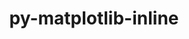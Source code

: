 ---
title: "py-matplotlib-inline"
layout: cache
categories: [package, develop]
meta: {"versions": ["0.1.6"], "compilers": ["gcc@=11.1.0", "gcc@=11.4.0", "gcc@=9.4.0", "oneapi@=2023.2.0"], "oss": ["ubuntu20.04"], "platforms": ["linux"], "targets": ["aarch64", "neoverse_v1", "ppc64le", "x86_64_v3"], "stacks": ["data-vis-sdk", "e4s", "e4s-arm", "e4s-neoverse_v1", "e4s-oneapi", "e4s-power", "root"], "num_specs": 67, "num_specs_by_stack": {"e4s-arm": 19, "root": 67, "e4s-neoverse_v1": 8, "e4s-power": 8, "data-vis-sdk": 8, "e4s": 12, "e4s-oneapi": 12}}
spec_details: [{"hash": "oiyzc2pcasgxjwms2oyjqubblyzj3c2n", "compiler": "gcc@=11.4.0", "versions": ["0.1.6"], "os": "ubuntu20.04", "platform": "linux", "target": "aarch64", "variants": ["build_system=python_pip"], "stacks": ["e4s-arm", "root"], "size": "-", "tarball": "https://binaries.spack.io/develop/build_cache/linux-ubuntu20.04-aarch64/gcc-11.4.0/py-matplotlib-inline-0.1.6/linux-ubuntu20.04-aarch64-gcc-11.4.0-py-matplotlib-inline-0.1.6-oiyzc2pcasgxjwms2oyjqubblyzj3c2n.spack"}, {"hash": "xlnud4hnuyxjckvthsdrjgokn7cpcyqo", "compiler": "gcc@=11.4.0", "versions": ["0.1.6"], "os": "ubuntu20.04", "platform": "linux", "target": "aarch64", "variants": ["build_system=python_pip"], "stacks": ["e4s-arm", "root"], "size": "-", "tarball": "https://binaries.spack.io/develop/build_cache/linux-ubuntu20.04-aarch64/gcc-11.4.0/py-matplotlib-inline-0.1.6/linux-ubuntu20.04-aarch64-gcc-11.4.0-py-matplotlib-inline-0.1.6-xlnud4hnuyxjckvthsdrjgokn7cpcyqo.spack"}, {"hash": "bg3bfp66kvpqdferuucy5zzqkqu5b2rr", "compiler": "gcc@=11.4.0", "versions": ["0.1.6"], "os": "ubuntu20.04", "platform": "linux", "target": "aarch64", "variants": ["build_system=python_pip"], "stacks": ["e4s-arm", "root"], "size": "-", "tarball": "https://binaries.spack.io/develop/build_cache/linux-ubuntu20.04-aarch64/gcc-11.4.0/py-matplotlib-inline-0.1.6/linux-ubuntu20.04-aarch64-gcc-11.4.0-py-matplotlib-inline-0.1.6-bg3bfp66kvpqdferuucy5zzqkqu5b2rr.spack"}, {"hash": "v3hr33g622mzvxqs4ooj5obromsm22ck", "compiler": "gcc@=11.4.0", "versions": ["0.1.6"], "os": "ubuntu20.04", "platform": "linux", "target": "aarch64", "variants": ["build_system=python_pip"], "stacks": ["e4s-arm", "root"], "size": "-", "tarball": "https://binaries.spack.io/develop/build_cache/linux-ubuntu20.04-aarch64/gcc-11.4.0/py-matplotlib-inline-0.1.6/linux-ubuntu20.04-aarch64-gcc-11.4.0-py-matplotlib-inline-0.1.6-v3hr33g622mzvxqs4ooj5obromsm22ck.spack"}, {"hash": "kdi7aadqjtmpbam3qchlcha4lkd6aezp", "compiler": "gcc@=11.4.0", "versions": ["0.1.6"], "os": "ubuntu20.04", "platform": "linux", "target": "aarch64", "variants": ["build_system=python_pip"], "stacks": ["e4s-arm", "root"], "size": "-", "tarball": "https://binaries.spack.io/develop/build_cache/linux-ubuntu20.04-aarch64/gcc-11.4.0/py-matplotlib-inline-0.1.6/linux-ubuntu20.04-aarch64-gcc-11.4.0-py-matplotlib-inline-0.1.6-kdi7aadqjtmpbam3qchlcha4lkd6aezp.spack"}, {"hash": "z3f57mlqkaf4zt6daywvyxak32xpko3a", "compiler": "gcc@=11.4.0", "versions": ["0.1.6"], "os": "ubuntu20.04", "platform": "linux", "target": "aarch64", "variants": ["build_system=python_pip"], "stacks": ["e4s-arm", "root"], "size": "-", "tarball": "https://binaries.spack.io/develop/build_cache/linux-ubuntu20.04-aarch64/gcc-11.4.0/py-matplotlib-inline-0.1.6/linux-ubuntu20.04-aarch64-gcc-11.4.0-py-matplotlib-inline-0.1.6-z3f57mlqkaf4zt6daywvyxak32xpko3a.spack"}, {"hash": "nnwxxxvyk2md5b72xsor6gb244xtk6zp", "compiler": "gcc@=11.4.0", "versions": ["0.1.6"], "os": "ubuntu20.04", "platform": "linux", "target": "aarch64", "variants": ["build_system=python_pip"], "stacks": ["e4s-arm", "root"], "size": "-", "tarball": "https://binaries.spack.io/develop/build_cache/linux-ubuntu20.04-aarch64/gcc-11.4.0/py-matplotlib-inline-0.1.6/linux-ubuntu20.04-aarch64-gcc-11.4.0-py-matplotlib-inline-0.1.6-nnwxxxvyk2md5b72xsor6gb244xtk6zp.spack"}, {"hash": "ctv3q7ywaqs7fzblou5nnsq6tqafs6jw", "compiler": "gcc@=11.4.0", "versions": ["0.1.6"], "os": "ubuntu20.04", "platform": "linux", "target": "aarch64", "variants": ["build_system=python_pip"], "stacks": ["e4s-arm", "root"], "size": "-", "tarball": "https://binaries.spack.io/develop/build_cache/linux-ubuntu20.04-aarch64/gcc-11.4.0/py-matplotlib-inline-0.1.6/linux-ubuntu20.04-aarch64-gcc-11.4.0-py-matplotlib-inline-0.1.6-ctv3q7ywaqs7fzblou5nnsq6tqafs6jw.spack"}, {"hash": "yqn5rcoxk2fel3glmcte4s7aexigiop4", "compiler": "gcc@=11.4.0", "versions": ["0.1.6"], "os": "ubuntu20.04", "platform": "linux", "target": "aarch64", "variants": ["build_system=python_pip"], "stacks": ["e4s-arm", "root"], "size": "-", "tarball": "https://binaries.spack.io/develop/build_cache/linux-ubuntu20.04-aarch64/gcc-11.4.0/py-matplotlib-inline-0.1.6/linux-ubuntu20.04-aarch64-gcc-11.4.0-py-matplotlib-inline-0.1.6-yqn5rcoxk2fel3glmcte4s7aexigiop4.spack"}, {"hash": "i3icairpce4bwci3vga2lje25litn4d4", "compiler": "gcc@=11.4.0", "versions": ["0.1.6"], "os": "ubuntu20.04", "platform": "linux", "target": "aarch64", "variants": ["build_system=python_pip"], "stacks": ["e4s-arm", "root"], "size": "-", "tarball": "https://binaries.spack.io/develop/build_cache/linux-ubuntu20.04-aarch64/gcc-11.4.0/py-matplotlib-inline-0.1.6/linux-ubuntu20.04-aarch64-gcc-11.4.0-py-matplotlib-inline-0.1.6-i3icairpce4bwci3vga2lje25litn4d4.spack"}, {"hash": "hefwma22zxrargzb634yksrcunineu4p", "compiler": "gcc@=11.4.0", "versions": ["0.1.6"], "os": "ubuntu20.04", "platform": "linux", "target": "aarch64", "variants": ["build_system=python_pip"], "stacks": ["e4s-arm", "root"], "size": "-", "tarball": "https://binaries.spack.io/develop/build_cache/linux-ubuntu20.04-aarch64/gcc-11.4.0/py-matplotlib-inline-0.1.6/linux-ubuntu20.04-aarch64-gcc-11.4.0-py-matplotlib-inline-0.1.6-hefwma22zxrargzb634yksrcunineu4p.spack"}, {"hash": "ru66ddbuixdain6kuly7fycra6fi3qm7", "compiler": "gcc@=11.4.0", "versions": ["0.1.6"], "os": "ubuntu20.04", "platform": "linux", "target": "aarch64", "variants": ["build_system=python_pip"], "stacks": ["e4s-arm", "root"], "size": "-", "tarball": "https://binaries.spack.io/develop/build_cache/linux-ubuntu20.04-aarch64/gcc-11.4.0/py-matplotlib-inline-0.1.6/linux-ubuntu20.04-aarch64-gcc-11.4.0-py-matplotlib-inline-0.1.6-ru66ddbuixdain6kuly7fycra6fi3qm7.spack"}, {"hash": "zy5nlw65s65ide5euyhomkew3pe2vzof", "compiler": "gcc@=11.4.0", "versions": ["0.1.6"], "os": "ubuntu20.04", "platform": "linux", "target": "aarch64", "variants": ["build_system=python_pip"], "stacks": ["e4s-arm", "root"], "size": "-", "tarball": "https://binaries.spack.io/develop/build_cache/linux-ubuntu20.04-aarch64/gcc-11.4.0/py-matplotlib-inline-0.1.6/linux-ubuntu20.04-aarch64-gcc-11.4.0-py-matplotlib-inline-0.1.6-zy5nlw65s65ide5euyhomkew3pe2vzof.spack"}, {"hash": "v7nwrkel76eympisuwdhgbrkpd637gcy", "compiler": "gcc@=11.4.0", "versions": ["0.1.6"], "os": "ubuntu20.04", "platform": "linux", "target": "aarch64", "variants": ["build_system=python_pip"], "stacks": ["e4s-arm", "root"], "size": "-", "tarball": "https://binaries.spack.io/develop/build_cache/linux-ubuntu20.04-aarch64/gcc-11.4.0/py-matplotlib-inline-0.1.6/linux-ubuntu20.04-aarch64-gcc-11.4.0-py-matplotlib-inline-0.1.6-v7nwrkel76eympisuwdhgbrkpd637gcy.spack"}, {"hash": "jnhi6rfewsseylf3aqpj232sgcnx5ui2", "compiler": "gcc@=11.4.0", "versions": ["0.1.6"], "os": "ubuntu20.04", "platform": "linux", "target": "aarch64", "variants": ["build_system=python_pip"], "stacks": ["e4s-arm", "root"], "size": "-", "tarball": "https://binaries.spack.io/develop/build_cache/linux-ubuntu20.04-aarch64/gcc-11.4.0/py-matplotlib-inline-0.1.6/linux-ubuntu20.04-aarch64-gcc-11.4.0-py-matplotlib-inline-0.1.6-jnhi6rfewsseylf3aqpj232sgcnx5ui2.spack"}, {"hash": "miwmceiumkmfx4aavdwcifwk4s3wqy6l", "compiler": "gcc@=11.4.0", "versions": ["0.1.6"], "os": "ubuntu20.04", "platform": "linux", "target": "aarch64", "variants": ["build_system=python_pip"], "stacks": ["e4s-arm", "root"], "size": "-", "tarball": "https://binaries.spack.io/develop/build_cache/linux-ubuntu20.04-aarch64/gcc-11.4.0/py-matplotlib-inline-0.1.6/linux-ubuntu20.04-aarch64-gcc-11.4.0-py-matplotlib-inline-0.1.6-miwmceiumkmfx4aavdwcifwk4s3wqy6l.spack"}, {"hash": "34zh7tervn5jmc4aikfyh75ndetnfjzx", "compiler": "gcc@=11.4.0", "versions": ["0.1.6"], "os": "ubuntu20.04", "platform": "linux", "target": "aarch64", "variants": ["build_system=python_pip"], "stacks": ["e4s-arm", "root"], "size": "-", "tarball": "https://binaries.spack.io/develop/build_cache/linux-ubuntu20.04-aarch64/gcc-11.4.0/py-matplotlib-inline-0.1.6/linux-ubuntu20.04-aarch64-gcc-11.4.0-py-matplotlib-inline-0.1.6-34zh7tervn5jmc4aikfyh75ndetnfjzx.spack"}, {"hash": "k2trpnayv6ypuchcw4pvq3p426etl4bc", "compiler": "gcc@=11.4.0", "versions": ["0.1.6"], "os": "ubuntu20.04", "platform": "linux", "target": "aarch64", "variants": ["build_system=python_pip"], "stacks": ["e4s-arm", "root"], "size": "-", "tarball": "https://binaries.spack.io/develop/build_cache/linux-ubuntu20.04-aarch64/gcc-11.4.0/py-matplotlib-inline-0.1.6/linux-ubuntu20.04-aarch64-gcc-11.4.0-py-matplotlib-inline-0.1.6-k2trpnayv6ypuchcw4pvq3p426etl4bc.spack"}, {"hash": "qhxn5d6jevjw3ylozhltt546hs5eudx2", "compiler": "gcc@=11.4.0", "versions": ["0.1.6"], "os": "ubuntu20.04", "platform": "linux", "target": "aarch64", "variants": ["build_system=python_pip"], "stacks": ["e4s-arm", "root"], "size": "-", "tarball": "https://binaries.spack.io/develop/build_cache/linux-ubuntu20.04-aarch64/gcc-11.4.0/py-matplotlib-inline-0.1.6/linux-ubuntu20.04-aarch64-gcc-11.4.0-py-matplotlib-inline-0.1.6-qhxn5d6jevjw3ylozhltt546hs5eudx2.spack"}, {"hash": "vnplazbhrlqfy2oxhv7hv2bomh7ombv2", "compiler": "gcc@=11.4.0", "versions": ["0.1.6"], "os": "ubuntu20.04", "platform": "linux", "target": "neoverse_v1", "variants": ["build_system=python_pip"], "stacks": ["e4s-neoverse_v1", "root"], "size": "-", "tarball": "https://binaries.spack.io/develop/build_cache/linux-ubuntu20.04-neoverse_v1/gcc-11.4.0/py-matplotlib-inline-0.1.6/linux-ubuntu20.04-neoverse_v1-gcc-11.4.0-py-matplotlib-inline-0.1.6-vnplazbhrlqfy2oxhv7hv2bomh7ombv2.spack"}, {"hash": "re36t7sfom7hr2cvnfjvsp7jpizwyz6b", "compiler": "gcc@=11.4.0", "versions": ["0.1.6"], "os": "ubuntu20.04", "platform": "linux", "target": "neoverse_v1", "variants": ["build_system=python_pip"], "stacks": ["e4s-neoverse_v1", "root"], "size": "-", "tarball": "https://binaries.spack.io/develop/build_cache/linux-ubuntu20.04-neoverse_v1/gcc-11.4.0/py-matplotlib-inline-0.1.6/linux-ubuntu20.04-neoverse_v1-gcc-11.4.0-py-matplotlib-inline-0.1.6-re36t7sfom7hr2cvnfjvsp7jpizwyz6b.spack"}, {"hash": "uilynk4yxl4ozbdwhhwfvbrvnvzjw7vg", "compiler": "gcc@=11.4.0", "versions": ["0.1.6"], "os": "ubuntu20.04", "platform": "linux", "target": "neoverse_v1", "variants": ["build_system=python_pip"], "stacks": ["e4s-neoverse_v1", "root"], "size": "-", "tarball": "https://binaries.spack.io/develop/build_cache/linux-ubuntu20.04-neoverse_v1/gcc-11.4.0/py-matplotlib-inline-0.1.6/linux-ubuntu20.04-neoverse_v1-gcc-11.4.0-py-matplotlib-inline-0.1.6-uilynk4yxl4ozbdwhhwfvbrvnvzjw7vg.spack"}, {"hash": "izq4schl5tjh5flig2n5nietasm2uybc", "compiler": "gcc@=11.4.0", "versions": ["0.1.6"], "os": "ubuntu20.04", "platform": "linux", "target": "neoverse_v1", "variants": ["build_system=python_pip"], "stacks": ["e4s-neoverse_v1", "root"], "size": "-", "tarball": "https://binaries.spack.io/develop/build_cache/linux-ubuntu20.04-neoverse_v1/gcc-11.4.0/py-matplotlib-inline-0.1.6/linux-ubuntu20.04-neoverse_v1-gcc-11.4.0-py-matplotlib-inline-0.1.6-izq4schl5tjh5flig2n5nietasm2uybc.spack"}, {"hash": "wst4bwn7j2uaalfbl4t634dzqjsca46i", "compiler": "gcc@=11.4.0", "versions": ["0.1.6"], "os": "ubuntu20.04", "platform": "linux", "target": "neoverse_v1", "variants": ["build_system=python_pip"], "stacks": ["e4s-neoverse_v1", "root"], "size": "-", "tarball": "https://binaries.spack.io/develop/build_cache/linux-ubuntu20.04-neoverse_v1/gcc-11.4.0/py-matplotlib-inline-0.1.6/linux-ubuntu20.04-neoverse_v1-gcc-11.4.0-py-matplotlib-inline-0.1.6-wst4bwn7j2uaalfbl4t634dzqjsca46i.spack"}, {"hash": "nvxezhxlcxgpsylg5a2nndve63eh24kb", "compiler": "gcc@=11.4.0", "versions": ["0.1.6"], "os": "ubuntu20.04", "platform": "linux", "target": "neoverse_v1", "variants": ["build_system=python_pip"], "stacks": ["e4s-neoverse_v1", "root"], "size": "-", "tarball": "https://binaries.spack.io/develop/build_cache/linux-ubuntu20.04-neoverse_v1/gcc-11.4.0/py-matplotlib-inline-0.1.6/linux-ubuntu20.04-neoverse_v1-gcc-11.4.0-py-matplotlib-inline-0.1.6-nvxezhxlcxgpsylg5a2nndve63eh24kb.spack"}, {"hash": "fyvpp4xvedpuxnvp7m7bhv2eywo6qptt", "compiler": "gcc@=11.4.0", "versions": ["0.1.6"], "os": "ubuntu20.04", "platform": "linux", "target": "neoverse_v1", "variants": ["build_system=python_pip"], "stacks": ["e4s-neoverse_v1", "root"], "size": "-", "tarball": "https://binaries.spack.io/develop/build_cache/linux-ubuntu20.04-neoverse_v1/gcc-11.4.0/py-matplotlib-inline-0.1.6/linux-ubuntu20.04-neoverse_v1-gcc-11.4.0-py-matplotlib-inline-0.1.6-fyvpp4xvedpuxnvp7m7bhv2eywo6qptt.spack"}, {"hash": "jzlokoyoadwh2kgzzxmgmphm65jp5kzd", "compiler": "gcc@=11.4.0", "versions": ["0.1.6"], "os": "ubuntu20.04", "platform": "linux", "target": "neoverse_v1", "variants": ["build_system=python_pip"], "stacks": ["e4s-neoverse_v1", "root"], "size": "-", "tarball": "https://binaries.spack.io/develop/build_cache/linux-ubuntu20.04-neoverse_v1/gcc-11.4.0/py-matplotlib-inline-0.1.6/linux-ubuntu20.04-neoverse_v1-gcc-11.4.0-py-matplotlib-inline-0.1.6-jzlokoyoadwh2kgzzxmgmphm65jp5kzd.spack"}, {"hash": "cel22oato3ipxe67bfctapxedoyeca6t", "compiler": "gcc@=9.4.0", "versions": ["0.1.6"], "os": "ubuntu20.04", "platform": "linux", "target": "ppc64le", "variants": ["build_system=python_pip"], "stacks": ["root", "e4s-power"], "size": "-", "tarball": "https://binaries.spack.io/develop/build_cache/linux-ubuntu20.04-ppc64le/gcc-9.4.0/py-matplotlib-inline-0.1.6/linux-ubuntu20.04-ppc64le-gcc-9.4.0-py-matplotlib-inline-0.1.6-cel22oato3ipxe67bfctapxedoyeca6t.spack"}, {"hash": "lz7h4ga5kycncxlpef2f2kx7w6tvan7v", "compiler": "gcc@=9.4.0", "versions": ["0.1.6"], "os": "ubuntu20.04", "platform": "linux", "target": "ppc64le", "variants": ["build_system=python_pip"], "stacks": ["root", "e4s-power"], "size": "-", "tarball": "https://binaries.spack.io/develop/build_cache/linux-ubuntu20.04-ppc64le/gcc-9.4.0/py-matplotlib-inline-0.1.6/linux-ubuntu20.04-ppc64le-gcc-9.4.0-py-matplotlib-inline-0.1.6-lz7h4ga5kycncxlpef2f2kx7w6tvan7v.spack"}, {"hash": "jq7agy2oflekkclzycckqrkbomn7qnu6", "compiler": "gcc@=9.4.0", "versions": ["0.1.6"], "os": "ubuntu20.04", "platform": "linux", "target": "ppc64le", "variants": ["build_system=python_pip"], "stacks": ["root", "e4s-power"], "size": "-", "tarball": "https://binaries.spack.io/develop/build_cache/linux-ubuntu20.04-ppc64le/gcc-9.4.0/py-matplotlib-inline-0.1.6/linux-ubuntu20.04-ppc64le-gcc-9.4.0-py-matplotlib-inline-0.1.6-jq7agy2oflekkclzycckqrkbomn7qnu6.spack"}, {"hash": "bxrmkwxaqirqazgwz5nu6ctqxg5yzuuu", "compiler": "gcc@=9.4.0", "versions": ["0.1.6"], "os": "ubuntu20.04", "platform": "linux", "target": "ppc64le", "variants": ["build_system=python_pip"], "stacks": ["root", "e4s-power"], "size": "-", "tarball": "https://binaries.spack.io/develop/build_cache/linux-ubuntu20.04-ppc64le/gcc-9.4.0/py-matplotlib-inline-0.1.6/linux-ubuntu20.04-ppc64le-gcc-9.4.0-py-matplotlib-inline-0.1.6-bxrmkwxaqirqazgwz5nu6ctqxg5yzuuu.spack"}, {"hash": "se7vquroolwxduyyvy4ysdteokfjdol6", "compiler": "gcc@=9.4.0", "versions": ["0.1.6"], "os": "ubuntu20.04", "platform": "linux", "target": "ppc64le", "variants": ["build_system=python_pip"], "stacks": ["root", "e4s-power"], "size": "-", "tarball": "https://binaries.spack.io/develop/build_cache/linux-ubuntu20.04-ppc64le/gcc-9.4.0/py-matplotlib-inline-0.1.6/linux-ubuntu20.04-ppc64le-gcc-9.4.0-py-matplotlib-inline-0.1.6-se7vquroolwxduyyvy4ysdteokfjdol6.spack"}, {"hash": "6xhroetohryte6l7g4zuix4ur2w7uugl", "compiler": "gcc@=9.4.0", "versions": ["0.1.6"], "os": "ubuntu20.04", "platform": "linux", "target": "ppc64le", "variants": ["build_system=python_pip"], "stacks": ["root", "e4s-power"], "size": "-", "tarball": "https://binaries.spack.io/develop/build_cache/linux-ubuntu20.04-ppc64le/gcc-9.4.0/py-matplotlib-inline-0.1.6/linux-ubuntu20.04-ppc64le-gcc-9.4.0-py-matplotlib-inline-0.1.6-6xhroetohryte6l7g4zuix4ur2w7uugl.spack"}, {"hash": "fekoiyr5qv53tt357uid3m6rbk2oc5rq", "compiler": "gcc@=9.4.0", "versions": ["0.1.6"], "os": "ubuntu20.04", "platform": "linux", "target": "ppc64le", "variants": ["build_system=python_pip"], "stacks": ["root", "e4s-power"], "size": "-", "tarball": "https://binaries.spack.io/develop/build_cache/linux-ubuntu20.04-ppc64le/gcc-9.4.0/py-matplotlib-inline-0.1.6/linux-ubuntu20.04-ppc64le-gcc-9.4.0-py-matplotlib-inline-0.1.6-fekoiyr5qv53tt357uid3m6rbk2oc5rq.spack"}, {"hash": "rlojvw5nrihavrv3di62i4s77uy34omh", "compiler": "gcc@=9.4.0", "versions": ["0.1.6"], "os": "ubuntu20.04", "platform": "linux", "target": "ppc64le", "variants": ["build_system=python_pip"], "stacks": ["root", "e4s-power"], "size": "-", "tarball": "https://binaries.spack.io/develop/build_cache/linux-ubuntu20.04-ppc64le/gcc-9.4.0/py-matplotlib-inline-0.1.6/linux-ubuntu20.04-ppc64le-gcc-9.4.0-py-matplotlib-inline-0.1.6-rlojvw5nrihavrv3di62i4s77uy34omh.spack"}, {"hash": "bbxc2krkdtftdvdgydd2m77pusdsmoaf", "compiler": "gcc@=11.1.0", "versions": ["0.1.6"], "os": "ubuntu20.04", "platform": "linux", "target": "x86_64_v3", "variants": ["build_system=python_pip"], "stacks": ["root", "data-vis-sdk"], "size": "-", "tarball": "https://binaries.spack.io/develop/build_cache/linux-ubuntu20.04-x86_64_v3/gcc-11.1.0/py-matplotlib-inline-0.1.6/linux-ubuntu20.04-x86_64_v3-gcc-11.1.0-py-matplotlib-inline-0.1.6-bbxc2krkdtftdvdgydd2m77pusdsmoaf.spack"}, {"hash": "wcd54idxlfo2gij4isuedafgu3jhelpo", "compiler": "gcc@=11.1.0", "versions": ["0.1.6"], "os": "ubuntu20.04", "platform": "linux", "target": "x86_64_v3", "variants": ["build_system=python_pip"], "stacks": ["root", "data-vis-sdk"], "size": "-", "tarball": "https://binaries.spack.io/develop/build_cache/linux-ubuntu20.04-x86_64_v3/gcc-11.1.0/py-matplotlib-inline-0.1.6/linux-ubuntu20.04-x86_64_v3-gcc-11.1.0-py-matplotlib-inline-0.1.6-wcd54idxlfo2gij4isuedafgu3jhelpo.spack"}, {"hash": "ygz6ws5jnpd4ftanf3anwccajajwree6", "compiler": "gcc@=11.1.0", "versions": ["0.1.6"], "os": "ubuntu20.04", "platform": "linux", "target": "x86_64_v3", "variants": ["build_system=python_pip"], "stacks": ["root", "data-vis-sdk"], "size": "-", "tarball": "https://binaries.spack.io/develop/build_cache/linux-ubuntu20.04-x86_64_v3/gcc-11.1.0/py-matplotlib-inline-0.1.6/linux-ubuntu20.04-x86_64_v3-gcc-11.1.0-py-matplotlib-inline-0.1.6-ygz6ws5jnpd4ftanf3anwccajajwree6.spack"}, {"hash": "ixxsixmy6pursqceue7dg62beoiqssap", "compiler": "gcc@=11.1.0", "versions": ["0.1.6"], "os": "ubuntu20.04", "platform": "linux", "target": "x86_64_v3", "variants": ["build_system=python_pip"], "stacks": ["root", "data-vis-sdk"], "size": "-", "tarball": "https://binaries.spack.io/develop/build_cache/linux-ubuntu20.04-x86_64_v3/gcc-11.1.0/py-matplotlib-inline-0.1.6/linux-ubuntu20.04-x86_64_v3-gcc-11.1.0-py-matplotlib-inline-0.1.6-ixxsixmy6pursqceue7dg62beoiqssap.spack"}, {"hash": "hznrslycxvzfxhf4hienskihfww4r2u5", "compiler": "gcc@=11.1.0", "versions": ["0.1.6"], "os": "ubuntu20.04", "platform": "linux", "target": "x86_64_v3", "variants": ["build_system=python_pip"], "stacks": ["root", "data-vis-sdk"], "size": "-", "tarball": "https://binaries.spack.io/develop/build_cache/linux-ubuntu20.04-x86_64_v3/gcc-11.1.0/py-matplotlib-inline-0.1.6/linux-ubuntu20.04-x86_64_v3-gcc-11.1.0-py-matplotlib-inline-0.1.6-hznrslycxvzfxhf4hienskihfww4r2u5.spack"}, {"hash": "dc5w34a6th6y2xsmzmfb7nqj56nrtejg", "compiler": "gcc@=11.1.0", "versions": ["0.1.6"], "os": "ubuntu20.04", "platform": "linux", "target": "x86_64_v3", "variants": ["build_system=python_pip"], "stacks": ["root", "data-vis-sdk"], "size": "-", "tarball": "https://binaries.spack.io/develop/build_cache/linux-ubuntu20.04-x86_64_v3/gcc-11.1.0/py-matplotlib-inline-0.1.6/linux-ubuntu20.04-x86_64_v3-gcc-11.1.0-py-matplotlib-inline-0.1.6-dc5w34a6th6y2xsmzmfb7nqj56nrtejg.spack"}, {"hash": "6sxpqvltgjsmlrva2yrn5lul3r4e5yiy", "compiler": "gcc@=11.1.0", "versions": ["0.1.6"], "os": "ubuntu20.04", "platform": "linux", "target": "x86_64_v3", "variants": ["build_system=python_pip"], "stacks": ["root", "data-vis-sdk"], "size": "-", "tarball": "https://binaries.spack.io/develop/build_cache/linux-ubuntu20.04-x86_64_v3/gcc-11.1.0/py-matplotlib-inline-0.1.6/linux-ubuntu20.04-x86_64_v3-gcc-11.1.0-py-matplotlib-inline-0.1.6-6sxpqvltgjsmlrva2yrn5lul3r4e5yiy.spack"}, {"hash": "hzy7boncgpsttrwhsjngluqfbgcwirlh", "compiler": "gcc@=11.1.0", "versions": ["0.1.6"], "os": "ubuntu20.04", "platform": "linux", "target": "x86_64_v3", "variants": ["build_system=python_pip"], "stacks": ["root", "data-vis-sdk"], "size": "-", "tarball": "https://binaries.spack.io/develop/build_cache/linux-ubuntu20.04-x86_64_v3/gcc-11.1.0/py-matplotlib-inline-0.1.6/linux-ubuntu20.04-x86_64_v3-gcc-11.1.0-py-matplotlib-inline-0.1.6-hzy7boncgpsttrwhsjngluqfbgcwirlh.spack"}, {"hash": "txiu2r7edcllymja2acsy3qzfvvt7rj2", "compiler": "gcc@=11.4.0", "versions": ["0.1.6"], "os": "ubuntu20.04", "platform": "linux", "target": "x86_64_v3", "variants": ["build_system=python_pip"], "stacks": ["e4s", "root"], "size": "-", "tarball": "https://binaries.spack.io/develop/build_cache/linux-ubuntu20.04-x86_64_v3/gcc-11.4.0/py-matplotlib-inline-0.1.6/linux-ubuntu20.04-x86_64_v3-gcc-11.4.0-py-matplotlib-inline-0.1.6-txiu2r7edcllymja2acsy3qzfvvt7rj2.spack"}, {"hash": "x6v76t5otgb5x4bzqhuful5mzmalgcfr", "compiler": "gcc@=11.4.0", "versions": ["0.1.6"], "os": "ubuntu20.04", "platform": "linux", "target": "x86_64_v3", "variants": ["build_system=python_pip"], "stacks": ["e4s", "root"], "size": "-", "tarball": "https://binaries.spack.io/develop/build_cache/linux-ubuntu20.04-x86_64_v3/gcc-11.4.0/py-matplotlib-inline-0.1.6/linux-ubuntu20.04-x86_64_v3-gcc-11.4.0-py-matplotlib-inline-0.1.6-x6v76t5otgb5x4bzqhuful5mzmalgcfr.spack"}, {"hash": "lzamt5ams7jbeh6r47qa2lzokanuerli", "compiler": "gcc@=11.4.0", "versions": ["0.1.6"], "os": "ubuntu20.04", "platform": "linux", "target": "x86_64_v3", "variants": ["build_system=python_pip"], "stacks": ["e4s", "root"], "size": "-", "tarball": "https://binaries.spack.io/develop/build_cache/linux-ubuntu20.04-x86_64_v3/gcc-11.4.0/py-matplotlib-inline-0.1.6/linux-ubuntu20.04-x86_64_v3-gcc-11.4.0-py-matplotlib-inline-0.1.6-lzamt5ams7jbeh6r47qa2lzokanuerli.spack"}, {"hash": "4tkokejrr45wre6l32tqhetk3absx4yz", "compiler": "gcc@=11.4.0", "versions": ["0.1.6"], "os": "ubuntu20.04", "platform": "linux", "target": "x86_64_v3", "variants": ["build_system=python_pip"], "stacks": ["e4s", "root"], "size": "-", "tarball": "https://binaries.spack.io/develop/build_cache/linux-ubuntu20.04-x86_64_v3/gcc-11.4.0/py-matplotlib-inline-0.1.6/linux-ubuntu20.04-x86_64_v3-gcc-11.4.0-py-matplotlib-inline-0.1.6-4tkokejrr45wre6l32tqhetk3absx4yz.spack"}, {"hash": "2o6haufpjbbmdhfv6yck4m5bsk244fi2", "compiler": "gcc@=11.4.0", "versions": ["0.1.6"], "os": "ubuntu20.04", "platform": "linux", "target": "x86_64_v3", "variants": ["build_system=python_pip"], "stacks": ["e4s", "root"], "size": "-", "tarball": "https://binaries.spack.io/develop/build_cache/linux-ubuntu20.04-x86_64_v3/gcc-11.4.0/py-matplotlib-inline-0.1.6/linux-ubuntu20.04-x86_64_v3-gcc-11.4.0-py-matplotlib-inline-0.1.6-2o6haufpjbbmdhfv6yck4m5bsk244fi2.spack"}, {"hash": "qlsvet2hy3c2nu4f2httin4pcrgrgtpa", "compiler": "gcc@=11.4.0", "versions": ["0.1.6"], "os": "ubuntu20.04", "platform": "linux", "target": "x86_64_v3", "variants": ["build_system=python_pip"], "stacks": ["e4s", "root"], "size": "-", "tarball": "https://binaries.spack.io/develop/build_cache/linux-ubuntu20.04-x86_64_v3/gcc-11.4.0/py-matplotlib-inline-0.1.6/linux-ubuntu20.04-x86_64_v3-gcc-11.4.0-py-matplotlib-inline-0.1.6-qlsvet2hy3c2nu4f2httin4pcrgrgtpa.spack"}, {"hash": "jwqu5yisgf6bsalxong42qqdycr4phcf", "compiler": "gcc@=11.4.0", "versions": ["0.1.6"], "os": "ubuntu20.04", "platform": "linux", "target": "x86_64_v3", "variants": ["build_system=python_pip"], "stacks": ["e4s", "root"], "size": "-", "tarball": "https://binaries.spack.io/develop/build_cache/linux-ubuntu20.04-x86_64_v3/gcc-11.4.0/py-matplotlib-inline-0.1.6/linux-ubuntu20.04-x86_64_v3-gcc-11.4.0-py-matplotlib-inline-0.1.6-jwqu5yisgf6bsalxong42qqdycr4phcf.spack"}, {"hash": "yb42z2y4jb7vomcpdhf7nakkhwem2iju", "compiler": "gcc@=11.4.0", "versions": ["0.1.6"], "os": "ubuntu20.04", "platform": "linux", "target": "x86_64_v3", "variants": ["build_system=python_pip"], "stacks": ["e4s", "root"], "size": "-", "tarball": "https://binaries.spack.io/develop/build_cache/linux-ubuntu20.04-x86_64_v3/gcc-11.4.0/py-matplotlib-inline-0.1.6/linux-ubuntu20.04-x86_64_v3-gcc-11.4.0-py-matplotlib-inline-0.1.6-yb42z2y4jb7vomcpdhf7nakkhwem2iju.spack"}, {"hash": "gw7mkqmcz23nnvd3bedspjef5lk536bx", "compiler": "gcc@=11.4.0", "versions": ["0.1.6"], "os": "ubuntu20.04", "platform": "linux", "target": "x86_64_v3", "variants": ["build_system=python_pip"], "stacks": ["e4s", "root"], "size": "-", "tarball": "https://binaries.spack.io/develop/build_cache/linux-ubuntu20.04-x86_64_v3/gcc-11.4.0/py-matplotlib-inline-0.1.6/linux-ubuntu20.04-x86_64_v3-gcc-11.4.0-py-matplotlib-inline-0.1.6-gw7mkqmcz23nnvd3bedspjef5lk536bx.spack"}, {"hash": "5ab6nsq6chlr2qbnwo42dxeocqf5xaqv", "compiler": "gcc@=11.4.0", "versions": ["0.1.6"], "os": "ubuntu20.04", "platform": "linux", "target": "x86_64_v3", "variants": ["build_system=python_pip"], "stacks": ["e4s", "root"], "size": "-", "tarball": "https://binaries.spack.io/develop/build_cache/linux-ubuntu20.04-x86_64_v3/gcc-11.4.0/py-matplotlib-inline-0.1.6/linux-ubuntu20.04-x86_64_v3-gcc-11.4.0-py-matplotlib-inline-0.1.6-5ab6nsq6chlr2qbnwo42dxeocqf5xaqv.spack"}, {"hash": "7ry6znihjeiijydcoa4kavpzrt6ifz3p", "compiler": "gcc@=11.4.0", "versions": ["0.1.6"], "os": "ubuntu20.04", "platform": "linux", "target": "x86_64_v3", "variants": ["build_system=python_pip"], "stacks": ["e4s", "root"], "size": "-", "tarball": "https://binaries.spack.io/develop/build_cache/linux-ubuntu20.04-x86_64_v3/gcc-11.4.0/py-matplotlib-inline-0.1.6/linux-ubuntu20.04-x86_64_v3-gcc-11.4.0-py-matplotlib-inline-0.1.6-7ry6znihjeiijydcoa4kavpzrt6ifz3p.spack"}, {"hash": "2g2uod7igcpqody77uc3y52g3nehfucd", "compiler": "gcc@=11.4.0", "versions": ["0.1.6"], "os": "ubuntu20.04", "platform": "linux", "target": "x86_64_v3", "variants": ["build_system=python_pip"], "stacks": ["e4s", "root"], "size": "-", "tarball": "https://binaries.spack.io/develop/build_cache/linux-ubuntu20.04-x86_64_v3/gcc-11.4.0/py-matplotlib-inline-0.1.6/linux-ubuntu20.04-x86_64_v3-gcc-11.4.0-py-matplotlib-inline-0.1.6-2g2uod7igcpqody77uc3y52g3nehfucd.spack"}, {"hash": "atddkfzijpkfjrpmcwr3gqczxizpklvg", "compiler": "oneapi@=2023.2.0", "versions": ["0.1.6"], "os": "ubuntu20.04", "platform": "linux", "target": "x86_64_v3", "variants": ["build_system=python_pip"], "stacks": ["root", "e4s-oneapi"], "size": "-", "tarball": "https://binaries.spack.io/develop/build_cache/linux-ubuntu20.04-x86_64_v3/oneapi-2023.2.0/py-matplotlib-inline-0.1.6/linux-ubuntu20.04-x86_64_v3-oneapi-2023.2.0-py-matplotlib-inline-0.1.6-atddkfzijpkfjrpmcwr3gqczxizpklvg.spack"}, {"hash": "zanzbpvy4vwykmmy766yawdlnljpx6pa", "compiler": "oneapi@=2023.2.0", "versions": ["0.1.6"], "os": "ubuntu20.04", "platform": "linux", "target": "x86_64_v3", "variants": ["build_system=python_pip"], "stacks": ["root", "e4s-oneapi"], "size": "-", "tarball": "https://binaries.spack.io/develop/build_cache/linux-ubuntu20.04-x86_64_v3/oneapi-2023.2.0/py-matplotlib-inline-0.1.6/linux-ubuntu20.04-x86_64_v3-oneapi-2023.2.0-py-matplotlib-inline-0.1.6-zanzbpvy4vwykmmy766yawdlnljpx6pa.spack"}, {"hash": "jlpfr3i764gwk52eoy5alrghbnxdmupx", "compiler": "oneapi@=2023.2.0", "versions": ["0.1.6"], "os": "ubuntu20.04", "platform": "linux", "target": "x86_64_v3", "variants": ["build_system=python_pip"], "stacks": ["root", "e4s-oneapi"], "size": "-", "tarball": "https://binaries.spack.io/develop/build_cache/linux-ubuntu20.04-x86_64_v3/oneapi-2023.2.0/py-matplotlib-inline-0.1.6/linux-ubuntu20.04-x86_64_v3-oneapi-2023.2.0-py-matplotlib-inline-0.1.6-jlpfr3i764gwk52eoy5alrghbnxdmupx.spack"}, {"hash": "ozqm65xus5kkq7tddhkikmopaauqmwwf", "compiler": "oneapi@=2023.2.0", "versions": ["0.1.6"], "os": "ubuntu20.04", "platform": "linux", "target": "x86_64_v3", "variants": ["build_system=python_pip"], "stacks": ["root", "e4s-oneapi"], "size": "-", "tarball": "https://binaries.spack.io/develop/build_cache/linux-ubuntu20.04-x86_64_v3/oneapi-2023.2.0/py-matplotlib-inline-0.1.6/linux-ubuntu20.04-x86_64_v3-oneapi-2023.2.0-py-matplotlib-inline-0.1.6-ozqm65xus5kkq7tddhkikmopaauqmwwf.spack"}, {"hash": "dmhl4ylc3e4l6kmiay7cv2bnifuyogd5", "compiler": "oneapi@=2023.2.0", "versions": ["0.1.6"], "os": "ubuntu20.04", "platform": "linux", "target": "x86_64_v3", "variants": ["build_system=python_pip"], "stacks": ["root", "e4s-oneapi"], "size": "-", "tarball": "https://binaries.spack.io/develop/build_cache/linux-ubuntu20.04-x86_64_v3/oneapi-2023.2.0/py-matplotlib-inline-0.1.6/linux-ubuntu20.04-x86_64_v3-oneapi-2023.2.0-py-matplotlib-inline-0.1.6-dmhl4ylc3e4l6kmiay7cv2bnifuyogd5.spack"}, {"hash": "fjgcekng3osrsado6utohnhepuyypc4d", "compiler": "oneapi@=2023.2.0", "versions": ["0.1.6"], "os": "ubuntu20.04", "platform": "linux", "target": "x86_64_v3", "variants": ["build_system=python_pip"], "stacks": ["root", "e4s-oneapi"], "size": "-", "tarball": "https://binaries.spack.io/develop/build_cache/linux-ubuntu20.04-x86_64_v3/oneapi-2023.2.0/py-matplotlib-inline-0.1.6/linux-ubuntu20.04-x86_64_v3-oneapi-2023.2.0-py-matplotlib-inline-0.1.6-fjgcekng3osrsado6utohnhepuyypc4d.spack"}, {"hash": "n6ssqsfub2pfmtkvn4m3yy52uhq4n65b", "compiler": "oneapi@=2023.2.0", "versions": ["0.1.6"], "os": "ubuntu20.04", "platform": "linux", "target": "x86_64_v3", "variants": ["build_system=python_pip"], "stacks": ["root", "e4s-oneapi"], "size": "-", "tarball": "https://binaries.spack.io/develop/build_cache/linux-ubuntu20.04-x86_64_v3/oneapi-2023.2.0/py-matplotlib-inline-0.1.6/linux-ubuntu20.04-x86_64_v3-oneapi-2023.2.0-py-matplotlib-inline-0.1.6-n6ssqsfub2pfmtkvn4m3yy52uhq4n65b.spack"}, {"hash": "2uig74jt4d3mleoyzrqp7gbas3shqg6h", "compiler": "oneapi@=2023.2.0", "versions": ["0.1.6"], "os": "ubuntu20.04", "platform": "linux", "target": "x86_64_v3", "variants": ["build_system=python_pip"], "stacks": ["root", "e4s-oneapi"], "size": "-", "tarball": "https://binaries.spack.io/develop/build_cache/linux-ubuntu20.04-x86_64_v3/oneapi-2023.2.0/py-matplotlib-inline-0.1.6/linux-ubuntu20.04-x86_64_v3-oneapi-2023.2.0-py-matplotlib-inline-0.1.6-2uig74jt4d3mleoyzrqp7gbas3shqg6h.spack"}, {"hash": "fz6khgcnhocvazb3omi5x2yzlqfues47", "compiler": "oneapi@=2023.2.0", "versions": ["0.1.6"], "os": "ubuntu20.04", "platform": "linux", "target": "x86_64_v3", "variants": ["build_system=python_pip"], "stacks": ["root", "e4s-oneapi"], "size": "-", "tarball": "https://binaries.spack.io/develop/build_cache/linux-ubuntu20.04-x86_64_v3/oneapi-2023.2.0/py-matplotlib-inline-0.1.6/linux-ubuntu20.04-x86_64_v3-oneapi-2023.2.0-py-matplotlib-inline-0.1.6-fz6khgcnhocvazb3omi5x2yzlqfues47.spack"}, {"hash": "ofl23fv3s5mf2trqky42v3yu3r3yw755", "compiler": "oneapi@=2023.2.0", "versions": ["0.1.6"], "os": "ubuntu20.04", "platform": "linux", "target": "x86_64_v3", "variants": ["build_system=python_pip"], "stacks": ["root", "e4s-oneapi"], "size": "-", "tarball": "https://binaries.spack.io/develop/build_cache/linux-ubuntu20.04-x86_64_v3/oneapi-2023.2.0/py-matplotlib-inline-0.1.6/linux-ubuntu20.04-x86_64_v3-oneapi-2023.2.0-py-matplotlib-inline-0.1.6-ofl23fv3s5mf2trqky42v3yu3r3yw755.spack"}, {"hash": "v527barhyhauyfmzoyhwby4l46yghy43", "compiler": "oneapi@=2023.2.0", "versions": ["0.1.6"], "os": "ubuntu20.04", "platform": "linux", "target": "x86_64_v3", "variants": ["build_system=python_pip"], "stacks": ["root", "e4s-oneapi"], "size": "-", "tarball": "https://binaries.spack.io/develop/build_cache/linux-ubuntu20.04-x86_64_v3/oneapi-2023.2.0/py-matplotlib-inline-0.1.6/linux-ubuntu20.04-x86_64_v3-oneapi-2023.2.0-py-matplotlib-inline-0.1.6-v527barhyhauyfmzoyhwby4l46yghy43.spack"}, {"hash": "a6qm6v7b2j2f6qt7ovwcx3kylkz2lovy", "compiler": "oneapi@=2023.2.0", "versions": ["0.1.6"], "os": "ubuntu20.04", "platform": "linux", "target": "x86_64_v3", "variants": ["build_system=python_pip"], "stacks": ["root", "e4s-oneapi"], "size": "-", "tarball": "https://binaries.spack.io/develop/build_cache/linux-ubuntu20.04-x86_64_v3/oneapi-2023.2.0/py-matplotlib-inline-0.1.6/linux-ubuntu20.04-x86_64_v3-oneapi-2023.2.0-py-matplotlib-inline-0.1.6-a6qm6v7b2j2f6qt7ovwcx3kylkz2lovy.spack"}]
---